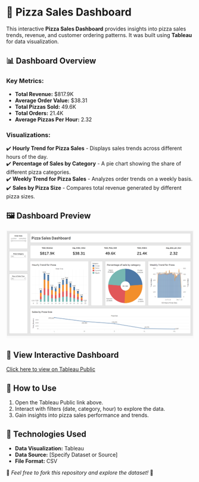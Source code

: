 # 🍕 Pizza Sales Dashboard  

This interactive **Pizza Sales Dashboard** provides insights into pizza sales trends, revenue, and customer ordering patterns. It was built using **Tableau** for data visualization.  

## 📊 Dashboard Overview  

### **Key Metrics:**  
- **Total Revenue:** $817.9K  
- **Average Order Value:** $38.31  
- **Total Pizzas Sold:** 49.6K  
- **Total Orders:** 21.4K  
- **Average Pizzas Per Hour:** 2.32  

### **Visualizations:**  
✔️ **Hourly Trend for Pizza Sales** - Displays sales trends across different hours of the day.  
✔️ **Percentage of Sales by Category** - A pie chart showing the share of different pizza categories.  
✔️ **Weekly Trend for Pizza Sales** - Analyzes order trends on a weekly basis.  
✔️ **Sales by Pizza Size** - Compares total revenue generated by different pizza sizes.  

## 🖼️ Dashboard Preview  
![Pizza Sales Dashboard](Pizza_Sales_Dashboard.png)  

## 🔗 View Interactive Dashboard  
[Click here to view on Tableau Public]([https://public.tableau.com/views/your-dashboard-name](https://public.tableau.com/views/PizzaSalesDashboard_17417628681100/Dashboard1?:language=en-US&:sid=&:redirect=auth&:display_count=n&:origin=viz_share_link))  

## 📂 How to Use  
1. Open the Tableau Public link above.  
2. Interact with filters (date, category, hour) to explore the data.  
3. Gain insights into pizza sales performance and trends.  

## 📌 Technologies Used  
- **Data Visualization:** Tableau  
- **Data Source:** [Specify Dataset or Source]  
- **File Format:** CSV  

📢 *Feel free to fork this repository and explore the dataset!* 🚀  
